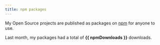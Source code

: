 ```yaml
---
title: npm packages
---
```


<script setup lang="ts">
import { getUnit, numberUnits } from '@/utils/get-unit';
import npmPackages from '@/data/npm-downloads.json';

const downloadsMonth = new Date(npmPackages.totalDownloadsMonth).toLocaleDateString(undefined, {
	timeZone: 'UTC',
	month: 'long',
	year: 'numeric',
});

const packagesSortedByPopularity = npmPackages.packages.slice().sort((a, b) => b.downloads - a.downloads);

const [downloads, unit] = getUnit(npmPackages.totalDownloads, numberUnits, 1);
const npmDownloads = `${downloads} ${unit}`;
</script>

My Open Source projects are published as packages on [npm](https://www.npmjs.com) for anyone to use.

<Popper :tip="downloadsMonth">Last month</Popper>, my packages had a total of <Popper :tip="npmPackages.totalDownloads.toLocaleString()"><strong>{{ npmDownloads }}</strong></Popper> downloads.

<template v-for="npmPackage in packagesSortedByPopularity">
	<NpmPackage v-bind="npmPackage" />
</template>
